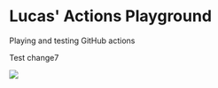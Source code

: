 # Lucas' Actions Playground
Playing and testing GitHub actions

Test change7

![](https://github.com/lucascosti/actions-public-playground/workflows/Greet%20Everyone/badge.svg?branch=master)
